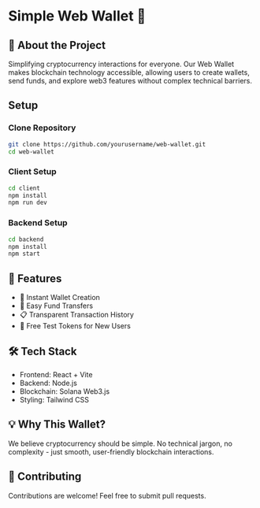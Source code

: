 # Simple Web Wallet 💸

## 🌟 About the Project

Simplifying cryptocurrency interactions for everyone. Our Web Wallet makes blockchain technology accessible, allowing users to create wallets, send funds, and explore web3 features without complex technical barriers.

## Setup

### Clone Repository

```bash
git clone https://github.com/yourusername/web-wallet.git
cd web-wallet
```

### Client Setup

```bash
cd client
npm install
npm run dev
```

### Backend Setup

```bash
cd backend
npm install
npm start
```

## 🚀 Features

- 🔐 Instant Wallet Creation
- 💸 Easy Fund Transfers
- 📋 Transparent Transaction History
- 🎁 Free Test Tokens for New Users

## 🛠 Tech Stack

- Frontend: React + Vite
- Backend: Node.js
- Blockchain: Solana Web3.js
- Styling: Tailwind CSS

## 💡 Why This Wallet?

We believe cryptocurrency should be simple. No technical jargon, no complexity - just smooth, user-friendly blockchain interactions.

## 🤝 Contributing

Contributions are welcome! Feel free to submit pull requests.
